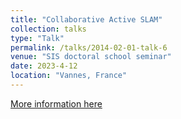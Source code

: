 ```yaml
---
title: "Collaborative Active SLAM"
collection: talks
type: "Talk"
permalink: /talks/2014-02-01-talk-6
venue: "SIS doctoral school seminar"
date: 2023-4-12
location: "Vannes, France"
---
```


[More information here](https://sem-sis-spibzh.sciencesconf.org/?lang=en)

